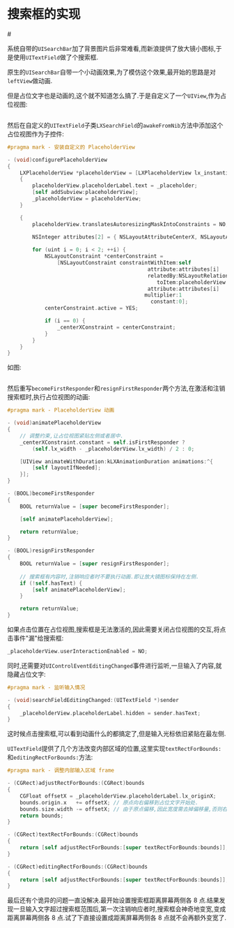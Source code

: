 # 搜索框的实现

#[]()

系统自带的`UISearchBar`加了背景图片后非常难看,而新浪提供了放大镜小图标,于是使用`UITextField`做了个搜索框.

原生的`UISearchBar`自带一个小动画效果,为了模仿这个效果,最开始的思路是对`leftView`做动画.

但是占位文字也是动画的,这个就不知道怎么搞了.于是自定义了一个`UIView`,作为占位视图:

![]()

然后在自定义的`UITextField`子类`LXSearchField`的`awakeFromNib`方法中添加这个占位视图作为子控件:

```objective-c
#pragma mark - 安装自定义的 PlaceholderView

- (void)configurePlaceholderView
{
    LXPlaceholderView *placeholderView = [LXPlaceholderView lx_instantiateFromNib];
    {
        placeholderView.placeholderLabel.text = _placeholder;
        [self addSubview:placeholderView];
        _placeholderView = placeholderView;
    }

    {
        placeholderView.translatesAutoresizingMaskIntoConstraints = NO;

        NSInteger attributes[2] = { NSLayoutAttributeCenterX, NSLayoutAttributeCenterY };
        
        for (uint i = 0; i < 2; ++i) {
            NSLayoutConstraint *centerConstraint =
                [NSLayoutConstraint constraintWithItem:self
                                             attribute:attributes[i]
                                             relatedBy:NSLayoutRelationEqual
                                                toItem:placeholderView
                                             attribute:attributes[i]
                                            multiplier:1
                                              constant:0];
            centerConstraint.active = YES;

            if (i == 0) {
                _centerXConstraint = centerConstraint;
            }
        }
    }
}
```

如图:

![]()

然后重写`becomeFirstResponder`和`resignFirstResponder`两个方法,在激活和注销搜索框时,执行占位视图的动画:

```objective-c
#pragma mark - PlaceholderView 动画

- (void)animatePlaceholderView
{
    // 调整约束,让占位视图紧贴左侧或者居中.
    _centerXConstraint.constant = self.isFirstResponder ?
        (self.lx_width - _placeholderView.lx_width) / 2 : 0;

    [UIView animateWithDuration:kLXAnimationDuration animations:^{
        [self layoutIfNeeded];
    }];
}

- (BOOL)becomeFirstResponder
{
    BOOL returnValue = [super becomeFirstResponder];

    [self animatePlaceholderView];

    return returnValue;
}

- (BOOL)resignFirstResponder
{
    BOOL returnValue = [super resignFirstResponder];
    
    // 搜索框有内容时,注销响应者时不要执行动画.即让放大镜图标保持在左侧.
    if (!self.hasText) {
        [self animatePlaceholderView];
    }

    return returnValue;
}
```

如果点击位置在占位视图,搜索框是无法激活的,因此需要关闭占位视图的交互,将点击事件"漏"给搜索框:

```objective-c
_placeholderView.userInteractionEnabled = NO;
```

同时,还需要对`UIControlEventEditingChanged`事件进行监听,一旦输入了内容,就隐藏占位文字:

```objective-c
#pragma mark - 监听输入情况

- (void)searchFieldEditingChanged:(UITextField *)sender
{
    _placeholderView.placeholderLabel.hidden = sender.hasText;
}
```

这时候点击搜索框,可以看到动画什么的都搞定了,但是输入光标依旧紧贴在最左侧.

`UITextField`提供了几个方法改变内部区域的位置,这里实现`textRectForBounds:`和`editingRectForBounds:`方法:

```objective-c
#pragma mark - 调整内部输入区域 frame

- (CGRect)adjustRectForBounds:(CGRect)bounds
{
    CGFloat offsetX = _placeholderView.placeholderLabel.lx_originX;
    bounds.origin.x   += offsetX; // 原点向右偏移到占位文字开始处.
    bounds.size.width -= offsetX; // 由于原点偏移,因此宽度需去掉偏移量,否则右侧会超出.
    return bounds;
}

- (CGRect)textRectForBounds:(CGRect)bounds
{
    return [self adjustRectForBounds:[super textRectForBounds:bounds]];
}

- (CGRect)editingRectForBounds:(CGRect)bounds
{
    return [self adjustRectForBounds:[super textRectForBounds:bounds]];
}
```

最后还有个诡异的问题一直没解决.最开始设置搜索框距离屏幕两侧各 8 点.结果发现一旦输入文字超过搜索框范围后,第一次注销响应者时,搜索框会神奇地变宽,变成距离屏幕两侧各 8 点.试了下直接设置成距离屏幕两侧各 8 点就不会再额外变宽了.
